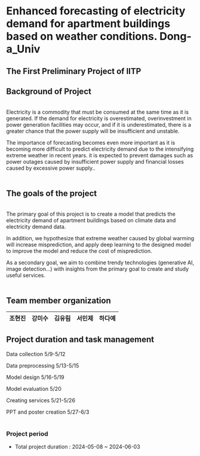 # Enhanced forecasting of electricity demand for apartment buildings based on weather conditions. Dong-a_Univ
## The First Preliminary Project of IITP

## Background of Project
 <br>Electricity is a commodity that must be consumed at the same time as it is generated. 
If the demand for electricity is overestimated, overinvestment in power generation facilities may occur, 
and if it is underestimated, there is a greater chance that the power supply will be insufficient and unstable. <br>

 The importance of forecasting becomes even more important as it is becoming more difficult to predict electricity demand 
 due to the intensifying extreme weather in recent years. 
it is expected to prevent damages such as power outages caused by insufficient power supply 
and financial losses caused by excessive power supply..<br><br>

## The goals of the project
 <br>The primary goal of this project is to create a model that 
 predicts the electricity demand of apartment buildings based on climate data and electricity demand data.
 
 In addition, we hypothesize that extreme weather caused by global warming will increase misprediction, 
 and apply deep learning to the designed model to improve the model and reduce the cost of misprediction.<br>

 As a secondary goal, we aim to combine trendy technologies (generative AI, image detection...) 
 with insights from the primary goal to create and study useful services.  <br><br>
 
## Team member organization
| **조현진** | **강미수** | **김유림** | **서민제** | **하다예** |
| :------: |  :------: | :------: | :------: | :------: | 
</div>


## Project duration and task management
Data collection 5/9-5/12  

Data preprocessing 5/13-5/15

Model design 5/16-5/19

Model evaluation 5/20

Creating services 5/21-5/26

PPT and poster creation 5/27-6/3
<br><br>
### Project period

- Total project duration : 2024-05-08 ~ 2024-06-03

<br>
